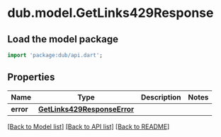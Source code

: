 # dub.model.GetLinks429Response

## Load the model package
```dart
import 'package:dub/api.dart';
```

## Properties
Name | Type | Description | Notes
------------ | ------------- | ------------- | -------------
**error** | [**GetLinks429ResponseError**](GetLinks429ResponseError.md) |  | 

[[Back to Model list]](../README.md#documentation-for-models) [[Back to API list]](../README.md#documentation-for-api-endpoints) [[Back to README]](../README.md)



